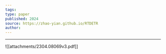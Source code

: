 ```yaml
---
tags: 
type: paper
published: 2024
source: https://zhao-yian.github.io/RTDETR
author:
---
```

---

![[attachments/2304.08069v3.pdf]]